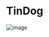 # TinDog
![image](https://github.com/VaibhavMishra1341/TinDog/assets/39896268/c38891c6-1315-4ad5-acd1-8d5ba88525fc)
